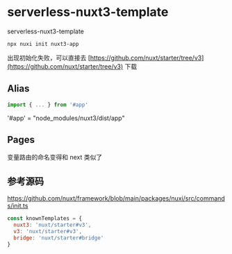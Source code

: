 # serverless-nuxt3-template

serverless-nuxt3-template

`npx nuxi init nuxt3-app`

出现初始化失败，可以直接去 [https://github.com/nuxt/starter/tree/v3](https://github.com/nuxt/starter/tree/v3) 下载

## Alias

```js
import { ... } from '#app'

```

'#app' = "node_modules/nuxt3/dist/app"

## Pages

变量路由的命名变得和 next 类似了
## 参考源码

https://github.com/nuxt/framework/blob/main/packages/nuxi/src/commands/init.ts

```js
const knownTemplates = {
  nuxt3: 'nuxt/starter#v3',
  v3: 'nuxt/starter#v3',
  bridge: 'nuxt/starter#bridge'
}
```
